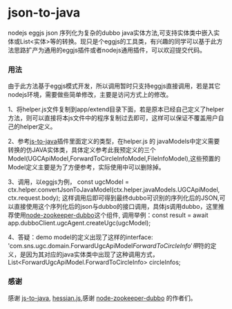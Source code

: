 # json-to-java
nodejs eggjs json 序列化为复杂的dubbo java实体方法,可支持实体类中嵌入实体或List<实体>等的转换。现只是个eggjs的工具类，有兴趣的同学可以基于此方法思路扩产为通用的eggjs插件或者nodejs通用插件，可以欢迎提交代码。

### 用法
由于此方法基于eggjs模式开发，所以调用暂时只支持eggjs直接调用，若是其它nodejs环境，需要做些简单修改，主要是访问方式上的修改。

1、将helper.js文件复制到app/extend目录下面，若是原本已经自己定义了helper方法，则可以直接将本js文件中的程序复制过去即可，这样可以保证不覆盖用户自己的helper定义。

2、参考[js-to-java](https://github.com/node-modules/js-to-java)插件里面定义的类型，在helper.js 的 javaModels中定义需要转换的仿JAVA实体类，具体定义参考此我预定义的三个Model(UGCApiModel,ForwardToCircleInfoModel,FileInfoModel),这些预置的Model定义主要是为了方便参考，实际使用中可以删除掉。

3、调用，以eggjs为例， const ugcModel = ctx.helper.convertJsonToJavaModel(ctx.helper.javaModels.UGCApiModel, ctx.request.body); 这样调用后即可得到最终dubbo可识别的序列化后的JSON,可以直接使用这个序列化后的json与dubbo的接口调用，具体js调用dubbo，这里推荐使用[node-zookeeper-dubbo](https://github.com/omnip620/node-zookeeper-dubbo)这个组件, 调用举例：const result = await app.dubboClient.ugcAgent.createUgc(ugcModel);

4、答疑：demo model的定义出现了这样的interface: 'com.sns.ugc.domain.ForwardUgcApiModel$ForwardToCircleInfo' 带$符的定义，是因为其对应的java实体类中出现了这种调用方式，List<ForwardUgcApiModel.ForwardToCircleInfo> circleInfos;

### 感谢
感谢 [js-to-java](https://github.com/node-modules/js-to-java), [hessian.js](https://github.com/node-modules/hessian.js),感谢 [node-zookeeper-dubbo](https://github.com/omnip620/node-zookeeper-dubbo) 的作者们。
